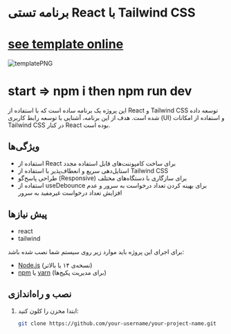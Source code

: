 # برنامه تستی React با Tailwind CSS

# [see template online](https://movies-app-react-toturials.netlify.app/)

![templatePNG](https://github.com/user-attachments/assets/36171b94-e58e-42da-9e94-293fa38ba21b)
# start => npm i then npm run dev

این پروژه یک برنامه ساده است که با استفاده از React و Tailwind CSS توسعه داده شده است. هدف از این برنامه، آشنایی با توسعه رابط کاربری (UI) و استفاده از امکانات Tailwind CSS در کنار React بوده است.

## ویژگی‌ها
- استفاده از React برای ساخت کامپوننت‌های قابل استفاده مجدد
- استایل‌دهی سریع و انعطاف‌پذیر با استفاده از Tailwind CSS
- طراحی پاسخ‌گو (Responsive) برای سازگاری با دستگاه‌های مختلف
- استفاده از useDebounce برای بهینه کردن تعداد درخواست به سرور و عدم افزایش تعداد درخواست غیرمفید به سرور

## پیش نیازها
- react
- tailwind

برای اجرای این پروژه باید موارد زیر روی سیستم شما نصب شده باشد:

- [Node.js](https://nodejs.org/) (نسخه‌ی ۱۴ یا بالاتر)
- [npm](https://www.npmjs.com/) یا [yarn](https://yarnpkg.com/) (برای مدیریت پکیج‌ها)

## نصب و راه‌اندازی

1. ابتدا مخزن را کلون کنید:

   ```bash
   git clone https://github.com/your-username/your-project-name.git

